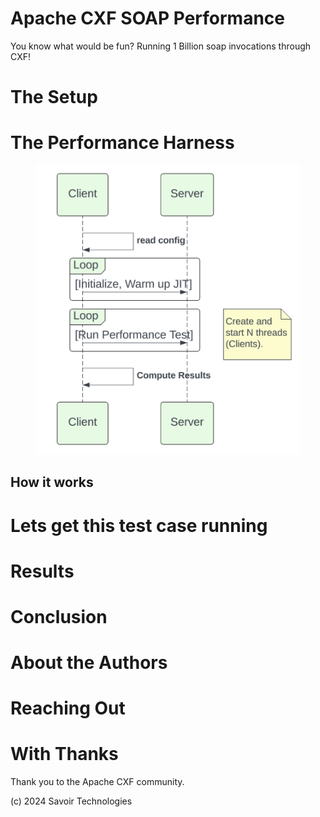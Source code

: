 # Apache CXF SOAP Performance

You know what would be fun? Running 1 Billion soap invocations through
CXF!

# The Setup

# The Performance Harness

<figure>
<img src="./assets/images/Apache-CXF-Perf-Harness.png" alt="POWER" />
</figure>

## How it works

# Lets get this test case running

# Results

# Conclusion

# About the Authors

# Reaching Out

# With Thanks

Thank you to the Apache CXF community.

\(c\) 2024 Savoir Technologies
